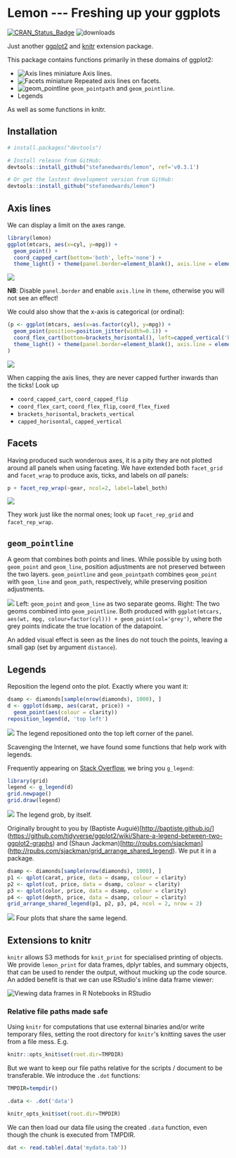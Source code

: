 
<!-- README.md is generated from README.Rmd. Please edit that file -->
Lemon --- Freshing up your ggplots
==================================

[![CRAN\_Status\_Badge](https://www.r-pkg.org/badges/version/lemon)](https://cran.r-project.org/package=lemon) ![downloads](http://cranlogs.r-pkg.org/badges/grand-total/lemon)

Just another [ggplot2](http://ggplot2.tidyverse.org) and [knitr](https://yihui.name/knitr/) extension package.

This package contains functions primarily in these domains of ggplot2:

-   ![Axis lines miniature](README/domain_axis_lines-1.png) Axis lines.
-   ![Facets miniature](README/domain_facets-1.png) Repeated axis lines on facets.
-   ![geom\_pointline](README/domain_pointline-1.png) `geom_pointpath` and `geom_pointline`.
-   Legends

As well as some functions in knitr.

Installation
------------

``` r
# install.packages("devtools")

# Install release from GitHub:
devtools::install_github("stefanedwards/lemon", ref='v0.3.1')

# Or get the lastest development version from GitHub:
devtools::install_github("stefanedwards/lemon")
```

Axis lines
----------

We can display a limit on the axes range.

``` r
library(lemon)
ggplot(mtcars, aes(x=cyl, y=mpg)) + 
  geom_point() + 
  coord_capped_cart(bottom='both', left='none') +
  theme_light() + theme(panel.border=element_blank(), axis.line = element_line())
```

![](README/usage1-1.png)

**NB**: Disable `panel.border` and enable `axis.line` in `theme`, otherwise you will not see an effect!

We could also show that the x-axis is categorical (or ordinal):

``` r
(p <- ggplot(mtcars, aes(x=as.factor(cyl), y=mpg)) + 
  geom_point(position=position_jitter(width=0.1)) + 
  coord_flex_cart(bottom=brackets_horisontal(), left=capped_vertical('both')) +
  theme_light() + theme(panel.border=element_blank(), axis.line = element_line())
)
```

![](README/brackets_demo-1.png)

When capping the axis lines, they are never capped further inwards than the ticks! Look up

-   `coord_capped_cart`, `coord_capped_flip`
-   `coord_flex_cart`, `coord_flex_flip`, `coord_flex_fixed`
-   `brackets_horisontal`, `brackets_vertical`
-   `capped_horisontal`, `capped_vertical`

Facets
------

Having produced such wonderous axes, it is a pity they are not plotted around all panels when using faceting. We have extended both `facet_grid` and `facet_wrap` to produce axis, ticks, and labels on *all* panels:

``` r
p + facet_rep_wrap(~gear, ncol=2, label=label_both)
```

![](README/facets-1.png)

They work just like the normal ones; look up `facet_rep_grid` and `facet_rep_wrap`.

`geom_pointline`
----------------

A geom that combines both points and lines. While possible by using both `geom_point` and `geom_line`, position adjustments are not preserved between the two layers. `geom_pointline` and `geom_pointpath` combines `geom_point` with `geom_line` and `geom_path`, respectively, while preserving position adjustments.

![](README/geom_pointline_demo-1.png) Left: `geom_point` and `geom_line` as two separate geoms. Right: The two geoms combined into `geom_pointline`. Both produced with `ggplot(mtcars, aes(wt, mpg, colour=factor(cyl))) + geom_point(col='grey')`, where the grey points indicate the true location of the datapoint.

An added visual effect is seen as the lines do not touch the points, leaving a small gap (set by argument `distance`).

Legends
-------

Reposition the legend onto the plot. Exactly where you want it:

``` r
dsamp <- diamonds[sample(nrow(diamonds), 1000), ]
d <- ggplot(dsamp, aes(carat, price)) +
  geom_point(aes(colour = clarity))
reposition_legend(d, 'top left')
```

![](README/reposition_legend-1.png) The legend repositioned onto the top left corner of the panel.

Scavenging the Internet, we have found some functions that help work with legends.

Frequently appearing on [Stack Overflow](http://stackoverflow.com), we bring you `g_legend`:

``` r
library(grid)
legend <- g_legend(d)
grid.newpage()
grid.draw(legend)
```

![](README/g_legend-1.png) The legend grob, by itself.

Originally brought to you by (Baptiste Auguié)\[<http://baptiste.github.io/>\] (<https://github.com/tidyverse/ggplot2/wiki/Share-a-legend-between-two-ggplot2-graphs>) and (Shaun Jackman)\[<http://rpubs.com/sjackman>\] (<http://rpubs.com/sjackman/grid_arrange_shared_legend>). We put it in a package.

``` r
dsamp <- diamonds[sample(nrow(diamonds), 1000), ]
p1 <- qplot(carat, price, data = dsamp, colour = clarity)
p2 <- qplot(cut, price, data = dsamp, colour = clarity)
p3 <- qplot(color, price, data = dsamp, colour = clarity)
p4 <- qplot(depth, price, data = dsamp, colour = clarity)
grid_arrange_shared_legend(p1, p2, p3, p4, ncol = 2, nrow = 2)
```

![](README/grid_arrange_shared_legend-1.png) Four plots that share the same legend.

Extensions to knitr
-------------------

`knitr` allows S3 methods for `knit_print` for specialised printing of objects. We provide `lemon_print` for data frames, dplyr tables, and summary objects, that can be used to render the output, without mucking up the code source. An added benefit is that we can use RStudio's inline data frame viewer:

![Viewing data frames in R Notebooks in RStudio](vignettes/lemon_print_capture.png)

### Relative file paths made safe

Using `knitr` for computations that use external binaries and/or write temporary files, setting the root directory for `knitr`'s knitting saves the user from a file mess. E.g.

``` r
knitr::opts_knit$set(root.dir=TMPDIR)
```

But we want to keep our file paths relative for the scripts / document to be transferable. We introduce the `.dot` functions:

``` r
TMPDIR=tempdir()

.data <- .dot('data')

knitr_opts_knit$set(root.dir=TMPDIR)
```

We can then load our data file using the created `.data` function, even though the chunk is executed from TMPDIR.

``` r
dat <- read.table(.data('mydata.tab'))
```
